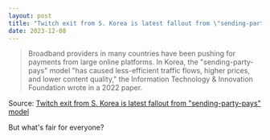 ```yaml
---
layout: post
title: "Twitch exit from S. Korea is latest fallout from \"sending-party-pays\" model"
date: 2023-12-08
---
```


> Broadband providers in many countries have been pushing for payments from
large online platforms. In Korea, the "sending-party-pays" model "has
caused less-efficient traffic flows, higher prices, and lower content
quality," the Information Technology & Innovation Foundation wrote in a
2022 paper.

Source: [Twitch exit from S. Korea is latest fallout from
"sending-party-pays" model](https://arstechnica.com/?p=1989493)

But what's fair for everyone?


